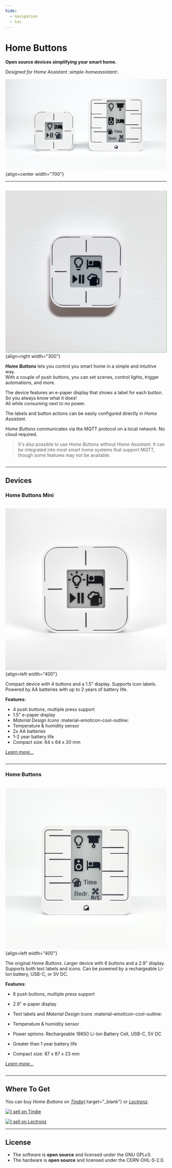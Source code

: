 ```yaml
---
hide:
  - navigation
  - toc
---
```



# Home Buttons

**Open source devices simplifying your smart home.**

*Designed for Home Assistant :simple-homeassistant:.*

![Home Buttons](assets/hb_header.jpeg){align=center width="700"}

---

<div style="display: inline-block;" markdown>

![How It Works](assets/mini_click.gif){align=right width="300"}

***Home Buttons*** lets you control you smart home in a simple and intuitive way.  
With a couple of push buttons, you can set scenes, control lights, trigger automations, and more.

The device features an e-paper display that shows a label for each button. So you always know what it does!  
All while consuming next to no power.

The labels and button actions can be easily configured directly in *Home Assistant*.

*Home Buttons* communicates via the MQTT protocol on a local network. No cloud required.

> It's also possible to use *Home Buttons* without *Home Assistant*. It can be integrated into most smart home systems that support MQTT, though some features may not be available.

</div>

---

## Devices

### Home Buttons Mini

<div style="display: inline-block;" markdown>

![Home Buttons](assets/hb_mini_1.jpeg){align=left width="400"}

Compact device with 4 buttons and a 1.5" display. Supports icon labels. Powered by AA batteries with up to 2 years of battery life.

**Features**:

- 4 push buttons, multiple press support
- 1.5" e-paper display
- *Material Design Icons* :material-emoticon-cool-outline:
- Temperature & humidity sensor
- 2x AA batteries
- 1-2 year battery life
- Compact size: 64 x 64 x 20 mm

[*Learn more...*](mini/)

</div>

---

### Home Buttons

<div style="display: inline-block;" markdown>

![Home Buttons](assets/original_front.jpeg){align=left width="400"}

The original *Home Buttons*. Larger device with 6 buttons and a 2.9" display. Supports both text labels and icons. Can be powered by a rechargeable Li-Ion battery, USB-C, or 5V DC.

**Features**:

- 6 push buttons, multiple press support
- 2.9" e-paper display
- Text labels and *Material Design Icons* :material-emoticon-cool-outline:

- Temperature & humidity sensor
- Power options: Rechargeable 18650 Li-Ion Battery Cell, USB-C, 5V DC
- Greater than 1 year battery life
- Compact size: 87 x 87 x 23 mm

[*Learn more...*](original/)

</div>

---


## Where To Get

You can buy *Home Buttons* on [*Tindie*](https://www.tindie.com/stores/plab/?ref=offsite_badges&utm_source=sellers_nplan&utm_medium=badges&utm_campaign=badge_medium){:target="_blank"} or
[*Lectronz*](https://www.lectronz.com/stores/plab).

<a href="https://www.tindie.com/stores/plab/?ref=offsite_badges&utm_source=sellers_nplan&utm_medium=badges&utm_campaign=badge_medium"><img src="https://d2ss6ovg47m0r5.cloudfront.net/badges/tindie-mediums.png" alt="I sell on Tindie" width="150" height="78"></a>

<a href="https://www.lectronz.com/stores/plab"><img alt="I sell on Lectronz" src="https://www.lectronz.com/static/badges/i-sell-on-lectronz-medium.png" /></a>

---

## License

- The software is **open source** and licensed under the GNU GPLv3.  
- The hardware is **open source** and licensed under the CERN-OHL-S-2.0.
